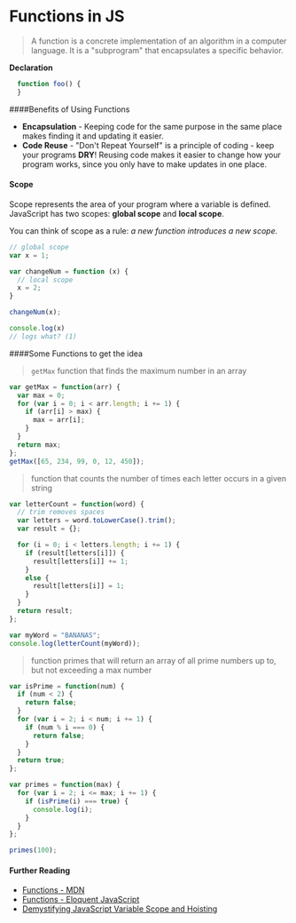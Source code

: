 

Functions in JS
=======
>A function is a concrete implementation of an algorithm in a computer language. It is a "subprogram" that encapsulates a specific behavior.


**Declaration**

```javascript
  function foo() {
  }
```

####Benefits of Using Functions

* **Encapsulation** - Keeping code for the same purpose in the same place makes finding it and updating it easier.
* **Code Reuse** - "Don't Repeat Yourself" is a principle of coding - keep your programs **DRY**! Reusing code makes it easier to change how your program works, since you only have to make updates in one place. 

#### Scope

Scope represents the area of your program where a variable is defined. JavaScript has two scopes: **global scope** and **local scope**.

You can think of scope as a rule: *a new function introduces a new scope.*

```js
// global scope
var x = 1;

var changeNum = function (x) {
  // local scope
  x = 2;
}

changeNum(x);

console.log(x)
// logs what? (1)

```

####Some Functions to get the idea

> `getMax` function that finds the maximum number in an array

```javascript
var getMax = function(arr) {
  var max = 0;
  for (var i = 0; i < arr.length; i += 1) {
    if (arr[i] > max) {
      max = arr[i];
    }
  }
  return max;
};
getMax([65, 234, 99, 0, 12, 450]);
```

> function that counts the number of times each letter occurs in a given string

```javascript
var letterCount = function(word) {
  // trim removes spaces
  var letters = word.toLowerCase().trim();
  var result = {};

  for (i = 0; i < letters.length; i += 1) {
    if (result[letters[i]]) {
      result[letters[i]] += 1;
    }
    else {
      result[letters[i]] = 1;
    }
  }
  return result;
};

var myWord = "BANANAS";
console.log(letterCount(myWord));
```

>function primes that will return an array of all prime numbers up to, but not exceeding a max number

```javascript
var isPrime = function(num) {
  if (num < 2) {
    return false;
  }
  for (var i = 2; i < num; i += 1) {
    if (num % i === 0) {
      return false;
    }
  }
  return true;
};

var primes = function(max) {
  for (var i = 2; i <= max; i += 1) {
    if (isPrime(i) === true) {
      console.log(i);
    }
  }
};

primes(100);
```
#### Further Reading

* [Functions - MDN](https://developer.mozilla.org/en-US/docs/Web/JavaScript/Reference/Functions)
* [Functions - Eloquent JavaScript](http://eloquentjavascript.net/03_functions.html)
* [Demystifying JavaScript Variable Scope and Hoisting](http://www.sitepoint.com/demystifying-javascript-variable-scope-hoisting)